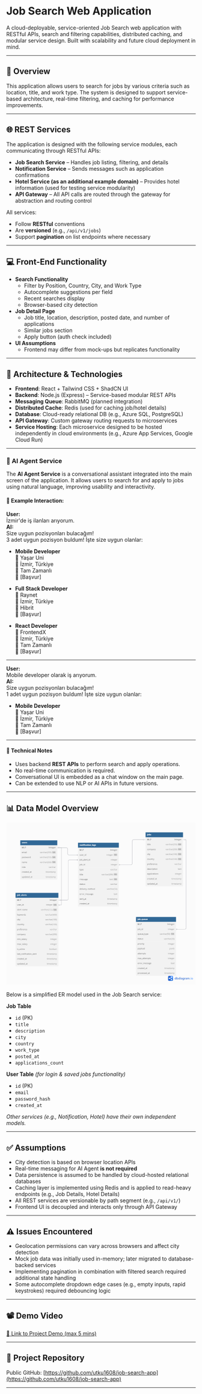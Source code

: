 # Job Search Web Application

A cloud-deployable, service-oriented Job Search web application with RESTful APIs, search and filtering capabilities, distributed caching, and modular service design. Built with scalability and future cloud deployment in mind.

---

## 📌 Overview

This application allows users to search for jobs by various criteria such as location, title, and work type. The system is designed to support service-based architecture, real-time filtering, and caching for performance improvements.

---

## 🌐 REST Services

The application is designed with the following service modules, each communicating through RESTful APIs:

- **Job Search Service** – Handles job listing, filtering, and details
- **Notification Service** – Sends messages such as application confirmations
- **Hotel Service (as an additional example domain)** – Provides hotel information (used for testing service modularity)
- **API Gateway** – All API calls are routed through the gateway for abstraction and routing control

All services:
- Follow **RESTful** conventions
- Are **versioned** (e.g., `/api/v1/jobs`)
- Support **pagination** on list endpoints where necessary

---

## 💻 Front-End Functionality

- **Search Functionality**
  - Filter by Position, Country, City, and Work Type
  - Autocomplete suggestions per field
  - Recent searches display
  - Browser-based city detection
- **Job Detail Page**
  - Job title, location, description, posted date, and number of applications
  - Similar jobs section
  - Apply button (auth check included)
- **UI Assumptions**
  - Frontend may differ from mock-ups but replicates functionality

---

## 🧱 Architecture & Technologies

- **Frontend**: React + Tailwind CSS + ShadCN UI
- **Backend**: Node.js (Express) – Service-based modular REST APIs
- **Messaging Queue**: RabbitMQ (planned integration)
- **Distributed Cache**: Redis (used for caching job/hotel details)
- **Database**: Cloud-ready relational DB (e.g., Azure SQL, PostgreSQL)
- **API Gateway**: Custom gateway routing requests to microservices
- **Service Hosting**: Each microservice designed to be hosted independently in cloud environments (e.g., Azure App Services, Google Cloud Run)

---

### 🧠 AI Agent Service

The **AI Agent Service** is a conversational assistant integrated into the main screen of the application. It allows users to search for and apply to jobs using natural language, improving usability and interactivity.

#### 💬 Example Interaction:

**User:**  
İzmir'de iş ilanları arıyorum.  
**AI:**  
Size uygun pozisyonları bulacağım!  
3 adet uygun pozisyon buldum! İşte size uygun olanlar:

- **Mobile Developer**  
  🏢 Yaşar Uni  
  📍 İzmir, Türkiye  
  💼 Tam Zamanlı  
  🔘 [Başvur]

- **Full Stack Developer**  
  🏢 Raynet  
  📍 İzmir, Türkiye  
  💼 Hibrit  
  🔘 [Başvur]

- **React Developer**  
  🏢 FrontendX  
  📍 İzmir, Türkiye  
  💼 Tam Zamanlı  
  🔘 [Başvur]

---

**User:**  
Mobile developer olarak iş arıyorum.  
**AI:**  
Size uygun pozisyonları bulacağım!  
1 adet uygun pozisyon buldum! İşte size uygun olanlar:

- **Mobile Developer**  
  🏢 Yaşar Uni  
  📍 İzmir, Türkiye  
  💼 Tam Zamanlı  
  🔘 [Başvur]

---

#### 🔧 Technical Notes

- Uses backend **REST APIs** to perform search and apply operations.
- No real-time communication is required.
- Conversational UI is embedded as a chat window on the main page.
- Can be extended to use NLP or AI APIs in future versions.

---

## 📊 Data Model Overview

![ER Diagram](./assets/er-diagram.png)

Below is a simplified ER model used in the Job Search service:

**Job Table**
- `id` (PK)
- `title`
- `description`
- `city`
- `country`
- `work_type`
- `posted_at`
- `applications_count`

**User Table** *(for login & saved jobs functionality)*
- `id` (PK)
- `email`
- `password_hash`
- `created_at`

*Other services (e.g., Notification, Hotel) have their own independent models.*

---

## ✅ Assumptions

- City detection is based on browser location APIs
- Real-time messaging for AI Agent **is not required**
- Data persistence is assumed to be handled by cloud-hosted relational databases
- Caching layer is implemented using Redis and is applied to read-heavy endpoints (e.g., Job Details, Hotel Details)
- All REST services are versionable by path segment (e.g., `/api/v1/`)
- Frontend UI is decoupled and interacts only through API Gateway

---

## ⚠️ Issues Encountered

- Geolocation permissions can vary across browsers and affect city detection
- Mock job data was initially used in-memory; later migrated to database-backed services
- Implementing pagination in combination with filtered search required additional state handling
- Some autocomplete dropdown edge cases (e.g., empty inputs, rapid keystrokes) required debouncing logic

---

## 📽️ Demo Video

[🔗 Link to Project Demo (max 5 mins)]([https://your-video-link.com](https://drive.google.com/file/d/1db0YZkm3PHrOgBbGxwDBYYPXNl1MtvpY/view?usp=sharing))

---

## 📂 Project Repository

Public GitHub: [https://github.com/utku1608/job-search-app](https://github.com/utku1608/job-search-app)

---

